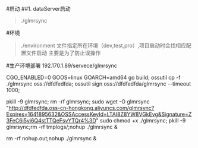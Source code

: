 #启动
##1. dataServer启动
>./glmrsync

#环境
>./environment 文件指定所在环境（dev,test,pro）,项目启动时会找相应配置文件启动
>主要是为了防止误操作

#生产环境部署
192.170.1.89/servece/glmrsync

CGO_ENABLED=0 GOOS=linux GOARCH=amd64 go build;
ossutil cp -f ./glmrsync  oss://dfdfedfda;
ossutil sign oss://dfdfedfda/glmrsync    --timeout 1000;


pkill -9 glmrsync;
rm -rf glmrsync;
sudo wget -O glmrsync  "http://dfdfedfda.oss-cn-hongkong.aliyuncs.com/glmrsync?Expires=1641895632&OSSAccessKeyId=LTAI8Z8YW8VGkEvg&Signature=Z3FeC6i5vi6Q4stTTQeFsvYTQr4%3D"
sudo chmod +x ./glmrsync;
pkill -9 glmrsync;rm -rf tmplogs/;nohup ./glmrsync &

rm -rf nohup.out;nohup ./glmrsync &

